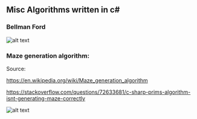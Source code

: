 ## Misc Algorithms written in c#


### Bellman Ford

![alt text](https://github.com/maddadder/algorithmscsharp/blob/master/Data/optimal-binary-search-tree-high-speed-v1-kuths.gif?raw=true)


### Maze generation algorithm:

Source:

https://en.wikipedia.org/wiki/Maze_generation_algorithm

https://stackoverflow.com/questions/72633681/c-sharp-prims-algorithm-isnt-generating-maze-correctly

![alt text](https://github.com/maddadder/algorithmscsharp/blob/master/Data/Maze-Generator-Animated.gif?raw=true)
